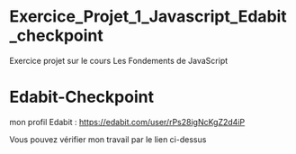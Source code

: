 # Exercice_Projet_1_Javascript_Edabit_checkpoint
Exercice projet sur le cours Les Fondements de JavaScript

# Edabit-Checkpoint
mon profil Edabit : https://edabit.com/user/rPs28igNcKgZ2d4iP

Vous pouvez vérifier mon travail par le lien ci-dessus
